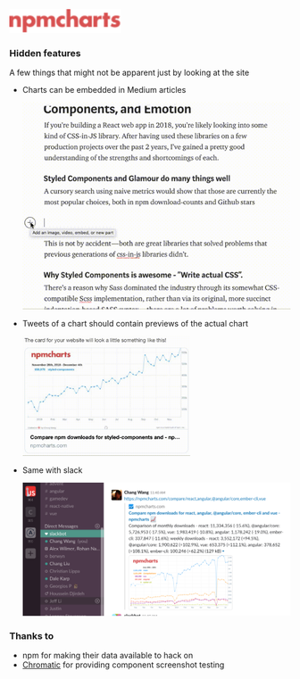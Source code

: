 <a href="https://npmcharts.com" style="max-width: 200px; display: block;">
  <img src="./packages/frontend/src/assets/images/logo.svg" alt="npmcharts" width="200"/>
</a>

### Hidden features

A few things that might not be apparent just by looking at the site

- Charts can be embedded in Medium articles  

  <img src="./assets/medium.gif" width="500"/>

- Tweets of a chart should contain previews of the actual chart

  <img src="./assets/ttr.gif" width="300"/>

- Same with slack  

  <img src="./assets/slack.png" width="500"/>


### Thanks to

- npm for making their data available to hack on
- [Chromatic](https://www.chromaticqa.com/) for providing component screenshot testing